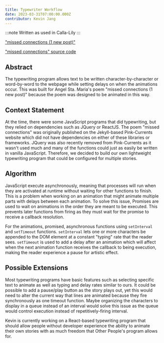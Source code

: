 ```yaml
---
title: Typewriter Workflow
date: 2023-03-31T07:00:00.000Z
contributor: Kevin Jang
---
```

:::note
Written as used in Calla-Lily
:::

["missed connections (1 new post)"](https://www.otherpeoplesd.com/2023/missed-connections)

["missed connections" source code](https://www.otherpeoplesd.com/js/missed-connections.js)

## Abstract
The typewriting program allows text to be written character-by-character or word-by-word to the webpage while setting delays on when the animations occur. This was built for Angel Sta. Maria's poem "missed connections (1 new post)" because the poem was designed to be animated in this way. 

## Context Statement

At the time, there were some JavaScript programs that did typewriting, but they relied on dependencies such as JQuery or ReactJS. The poem "missed connections" was originally published on the Jekyll-based Pink-Currents website which did not have dependencies on either of these libraries or frameworks. JQuery was also recently removed from Pink-Currents as it wasn't used much and many of the functions could just as easily be written in vanilla JavaScript. Therefore, we decided to build our own lightweight typewriting program that could be configured for multiple stories.

## Algorithm

JavaScript execute asynchronously, meaning that processes will run when they are activated at runtime without waiting for other functions to finish. This is a problem when working on an animation that might animate multiple parts with delays between each animation. To solve this issue, Promises are used to wait on animations in the order they are meant to be executed. This prevents later functions from firing as they must wait for the promise to receive a callback resolution. 

For the animations, promised, asynchronous functions using `setInterval` and `setTimeout` functions. `setInterval` lets one or more characters be appended to the DOM element at a constant "typing" rate that the reader sees. `setTimeout` is used to add a delay after an animation which will affect when the next animation function receives the callback to being execution, making the reader experience a pause for artistic effect. 

## Possible Extensions

Most typewriting programs have basic features such as selecting specific text to animate as well as typing and delay rates similar to ours. It could be possible to add a pause/play button as the story plays out, yet this would need to alter the current way that lines are animated because they fire synchronously as one timeout function. Maybe organizing the characters to display in a queue instead of an interval would solve this issue as the queue would control execution instead of repetitively-firing interval. 

Kevin is currently working on a React-based typewriting program that should allow people without developer experience the ability to animate their own stories with as much freedom that Other People's program allows for. 